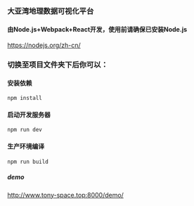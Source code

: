 ### 大亚湾地理数据可视化平台
#### 由Node.js+Webpack+React开发，使用前请确保已安装Node.js
https://nodejs.org/zh-cn/

### 切换至项目文件夹下后你可以：
#### 安装依赖
```
npm install
```
#### 启动开发服务器
```
npm run dev
```
#### 生产环境编译
```
npm run build
```

##### demo
http://www.tony-space.top:8000/demo/
